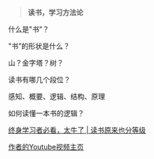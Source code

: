 > **读书，学习方法论**

什么是"书”？

"书”的形状是什么？

山？金字塔？树？

读书有哪几个段位？

感知、概要、逻辑、结构、原理

如何读懂一本书的逻辑？

[终身学习者必看，太牛了 | 读书原来也分等级](https://www.youtube.com/watch?v=JOIkVIPzeK0)

[作者的Youtube视频主页](https://www.youtube.com/@%E7%A8%8B%E9%A9%BF-i5j/videos)
